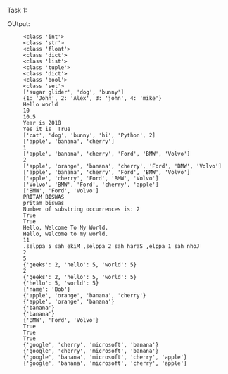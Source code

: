 Task 1:

OUtput: 


         <class 'int'>
         <class 'str'>
         <class 'float'>
         <class 'dict'>
         <class 'list'>
         <class 'tuple'>
         <class 'dict'>
         <class 'bool'>
         <class 'set'>
         ['sugar glider', 'dog', 'bunny']
         {1: 'John', 2: 'Alex', 3: 'john', 4: 'mike'}
         Hello world
         10
         10.5
         Year is 2018
         Yes it is  True
         ['cat', 'dog', 'bunny', 'hi', 'Python', 2]
         ['apple', 'banana', 'cherry']
         1
         ['apple', 'banana', 'cherry', 'Ford', 'BMW', 'Volvo']
         2
         ['apple', 'orange', 'banana', 'cherry', 'Ford', 'BMW', 'Volvo']
         ['apple', 'banana', 'cherry', 'Ford', 'BMW', 'Volvo']
         ['apple', 'cherry', 'Ford', 'BMW', 'Volvo']
         ['Volvo', 'BMW', 'Ford', 'cherry', 'apple']
         ['BMW', 'Ford', 'Volvo']
         PRITAM BISWAS
         pritam biswas
         Number of substring occurrences is: 2
         True
         True
         Hello, Welcome To My World.
         Hello, welcome to my world.
         11
         .selppa 5 sah ekiM ,selppa 2 sah haraS ,elppa 1 sah nhoJ
         2
         5
         {'geeks': 2, 'hello': 5, 'world': 5}
         2
         {'geeks': 2, 'hello': 5, 'world': 5}
         {'hello': 5, 'world': 5}
         {'name': 'Bob'}
         {'apple', 'orange', 'banana', 'cherry'}
         {'apple', 'orange', 'banana'}
         {'banana'}
         {'banana'}
         {'BMW', 'Ford', 'Volvo'}
         True
         True
         True
         {'google', 'cherry', 'microsoft', 'banana'}
         {'google', 'cherry', 'microsoft', 'banana'}
         {'google', 'banana', 'microsoft', 'cherry', 'apple'}
         {'google', 'banana', 'microsoft', 'cherry', 'apple'}






